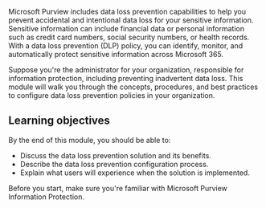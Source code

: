 Microsoft Purview includes data loss prevention capabilities to help you prevent accidental and intentional data loss for your sensitive information. Sensitive information can include financial data or personal information such as credit card numbers, social security numbers, or health records. With a data loss prevention (DLP) policy, you can identify, monitor, and automatically protect sensitive information across Microsoft 365.

Suppose you're the administrator for your organization, responsible for information protection, including preventing inadvertent data loss. This module will walk you through the concepts, procedures, and best practices to configure data loss prevention policies in your organization.

## Learning objectives

By the end of this module, you should be able to:

- Discuss the data loss prevention solution and its benefits.
- Describe the data loss prevention configuration process.
- Explain what users will experience when the solution is implemented.

Before you start, make sure you're familiar with Microsoft Purview Information Protection.
